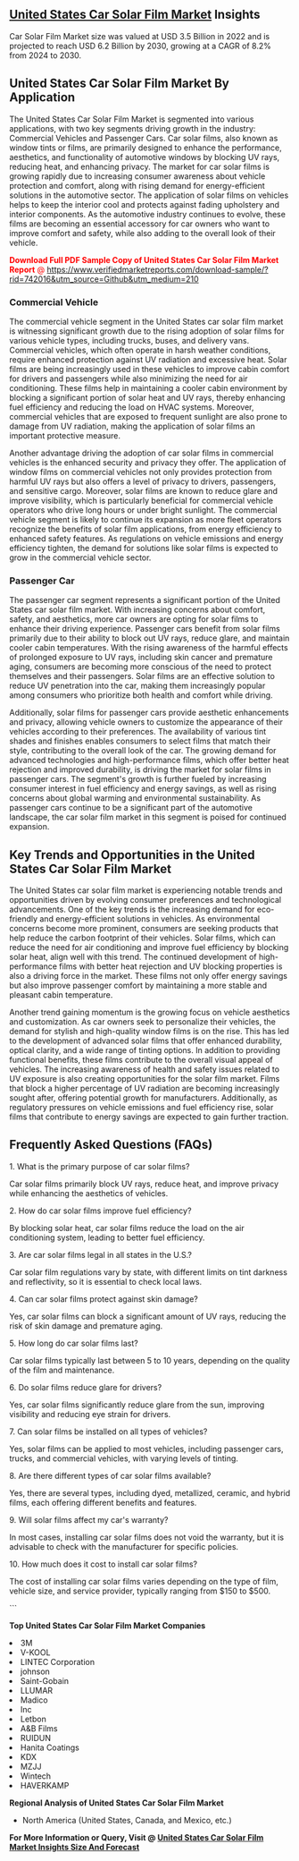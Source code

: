 <h2><a href="https://www.verifiedmarketreports.com/download-sample/?rid=742016&amp;utm_source=Github&amp;utm_medium=210" target="_blank">United States Car Solar Film Market</a> Insights</h2><p>Car Solar Film Market size was valued at USD 3.5 Billion in 2022 and is projected to reach USD 6.2 Billion by 2030, growing at a CAGR of 8.2% from 2024 to 2030.</p><p><h2>United States Car Solar Film Market By Application</h2><p>The United States Car Solar Film Market is segmented into various applications, with two key segments driving growth in the industry: Commercial Vehicles and Passenger Cars. Car solar films, also known as window tints or films, are primarily designed to enhance the performance, aesthetics, and functionality of automotive windows by blocking UV rays, reducing heat, and enhancing privacy. The market for car solar films is growing rapidly due to increasing consumer awareness about vehicle protection and comfort, along with rising demand for energy-efficient solutions in the automotive sector. The application of solar films on vehicles helps to keep the interior cool and protects against fading upholstery and interior components. As the automotive industry continues to evolve, these films are becoming an essential accessory for car owners who want to improve comfort and safety, while also adding to the overall look of their vehicle.<p><span class=""><span style="color: #ff0000;"><strong>Download Full PDF Sample Copy of United States Car Solar Film Market Report</strong> @ </span><a href="https://www.verifiedmarketreports.com/download-sample/?rid=742016&amp;utm_source=Github&amp;utm_medium=210" target="_blank">https://www.verifiedmarketreports.com/download-sample/?rid=742016&amp;utm_source=Github&amp;utm_medium=210</a></span></p><h3>Commercial Vehicle</h3><p>The commercial vehicle segment in the United States car solar film market is witnessing significant growth due to the rising adoption of solar films for various vehicle types, including trucks, buses, and delivery vans. Commercial vehicles, which often operate in harsh weather conditions, require enhanced protection against UV radiation and excessive heat. Solar films are being increasingly used in these vehicles to improve cabin comfort for drivers and passengers while also minimizing the need for air conditioning. These films help in maintaining a cooler cabin environment by blocking a significant portion of solar heat and UV rays, thereby enhancing fuel efficiency and reducing the load on HVAC systems. Moreover, commercial vehicles that are exposed to frequent sunlight are also prone to damage from UV radiation, making the application of solar films an important protective measure.<p>Another advantage driving the adoption of car solar films in commercial vehicles is the enhanced security and privacy they offer. The application of window films on commercial vehicles not only provides protection from harmful UV rays but also offers a level of privacy to drivers, passengers, and sensitive cargo. Moreover, solar films are known to reduce glare and improve visibility, which is particularly beneficial for commercial vehicle operators who drive long hours or under bright sunlight. The commercial vehicle segment is likely to continue its expansion as more fleet operators recognize the benefits of solar film applications, from energy efficiency to enhanced safety features. As regulations on vehicle emissions and energy efficiency tighten, the demand for solutions like solar films is expected to grow in the commercial vehicle sector. <h3>Passenger Car</h3><p>The passenger car segment represents a significant portion of the United States car solar film market. With increasing concerns about comfort, safety, and aesthetics, more car owners are opting for solar films to enhance their driving experience. Passenger cars benefit from solar films primarily due to their ability to block out UV rays, reduce glare, and maintain cooler cabin temperatures. With the rising awareness of the harmful effects of prolonged exposure to UV rays, including skin cancer and premature aging, consumers are becoming more conscious of the need to protect themselves and their passengers. Solar films are an effective solution to reduce UV penetration into the car, making them increasingly popular among consumers who prioritize both health and comfort while driving.<p>Additionally, solar films for passenger cars provide aesthetic enhancements and privacy, allowing vehicle owners to customize the appearance of their vehicles according to their preferences. The availability of various tint shades and finishes enables consumers to select films that match their style, contributing to the overall look of the car. The growing demand for advanced technologies and high-performance films, which offer better heat rejection and improved durability, is driving the market for solar films in passenger cars. The segment's growth is further fueled by increasing consumer interest in fuel efficiency and energy savings, as well as rising concerns about global warming and environmental sustainability. As passenger cars continue to be a significant part of the automotive landscape, the car solar film market in this segment is poised for continued expansion.<h2>Key Trends and Opportunities in the United States Car Solar Film Market</h2><p>The United States car solar film market is experiencing notable trends and opportunities driven by evolving consumer preferences and technological advancements. One of the key trends is the increasing demand for eco-friendly and energy-efficient solutions in vehicles. As environmental concerns become more prominent, consumers are seeking products that help reduce the carbon footprint of their vehicles. Solar films, which can reduce the need for air conditioning and improve fuel efficiency by blocking solar heat, align well with this trend. The continued development of high-performance films with better heat rejection and UV blocking properties is also a driving force in the market. These films not only offer energy savings but also improve passenger comfort by maintaining a more stable and pleasant cabin temperature.<p>Another trend gaining momentum is the growing focus on vehicle aesthetics and customization. As car owners seek to personalize their vehicles, the demand for stylish and high-quality window films is on the rise. This has led to the development of advanced solar films that offer enhanced durability, optical clarity, and a wide range of tinting options. In addition to providing functional benefits, these films contribute to the overall visual appeal of vehicles. The increasing awareness of health and safety issues related to UV exposure is also creating opportunities for the solar film market. Films that block a higher percentage of UV radiation are becoming increasingly sought after, offering potential growth for manufacturers. Additionally, as regulatory pressures on vehicle emissions and fuel efficiency rise, solar films that contribute to energy savings are expected to gain further traction.<h2>Frequently Asked Questions (FAQs)</h2><p>1. What is the primary purpose of car solar films?</p><p>Car solar films primarily block UV rays, reduce heat, and improve privacy while enhancing the aesthetics of vehicles.</p><p>2. How do car solar films improve fuel efficiency?</p><p>By blocking solar heat, car solar films reduce the load on the air conditioning system, leading to better fuel efficiency.</p><p>3. Are car solar films legal in all states in the U.S.?</p><p>Car solar film regulations vary by state, with different limits on tint darkness and reflectivity, so it is essential to check local laws.</p><p>4. Can car solar films protect against skin damage?</p><p>Yes, car solar films can block a significant amount of UV rays, reducing the risk of skin damage and premature aging.</p><p>5. How long do car solar films last?</p><p>Car solar films typically last between 5 to 10 years, depending on the quality of the film and maintenance.</p><p>6. Do solar films reduce glare for drivers?</p><p>Yes, car solar films significantly reduce glare from the sun, improving visibility and reducing eye strain for drivers.</p><p>7. Can solar films be installed on all types of vehicles?</p><p>Yes, solar films can be applied to most vehicles, including passenger cars, trucks, and commercial vehicles, with varying levels of tinting.</p><p>8. Are there different types of car solar films available?</p><p>Yes, there are several types, including dyed, metallized, ceramic, and hybrid films, each offering different benefits and features.</p><p>9. Will solar films affect my car's warranty?</p><p>In most cases, installing car solar films does not void the warranty, but it is advisable to check with the manufacturer for specific policies.</p><p>10. How much does it cost to install car solar films?</p><p>The cost of installing car solar films varies depending on the type of film, vehicle size, and service provider, typically ranging from $150 to $500.</p>```</p><p><strong>Top United States Car Solar Film Market Companies</strong></p><div data-test-id=""><p><li>3M</li><li> V-KOOL</li><li> LINTEC Corporation</li><li> johnson</li><li> Saint-Gobain</li><li> LLUMAR</li><li> Madico</li><li> Inc</li><li> Letbon</li><li> A&B Films</li><li> RUIDUN</li><li> Hanita Coatings</li><li> KDX</li><li> MZJJ</li><li> Wintech</li><li> HAVERKAMP</li></p><div><strong>Regional Analysis of&nbsp;United States Car Solar Film Market</strong></div><ul><li dir="ltr"><p dir="ltr">North America&nbsp;(United States, Canada, and Mexico, etc.)</p></li></ul><p><strong>For More Information or Query, Visit @&nbsp;</strong><strong><a href="https://www.verifiedmarketreports.com/product/car-solar-film-market/?utm_source=Github&amp;utm_medium=210" target="_blank">United States Car Solar Film Market Insights Size And Forecast</a></strong></p></div>
